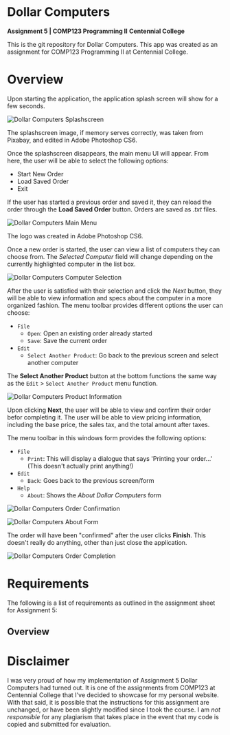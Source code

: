 # Dollar Computers

**Assignment 5 | COMP123 Programming II**
**Centennial College**

This is the git repository for Dollar Computers. This app was created as an 
assignment for COMP123 Programming II at Centennial College.

# Overview

Upon starting the application, the application splash screen will show for a few 
seconds.

![Dollar Computers Splashscreen](images/dc-splashscreen.png "Splashscreen")

The splashscreen image, if memory serves correctly, was taken from Pixabay, and
edited in Adobe Photoshop CS6.

Once the splashscreen disappears, the main menu UI will appear. From here, the 
user will be able to select the following options:

 * Start New Order
 * Load Saved Order
 * Exit 

If the user has started a previous order and saved it, they can reload the order
through the **Load Saved Order** button. Orders are saved as *.txt* files.

![Dollar Computers Main Menu](images/dc-ui-1.png "Main menu")

The logo was created in Adobe Photoshop CS6.

Once a new order is started, the user can view a list of computers they can 
choose from. The *Selected Computer* field will change depending on the currently 
highlighted computer in the list box.

![Dollar Computers Computer Selection](images/dc-ui-2.png "Computer selection")

After the user is satisfied with their selection and click the *Next* button,
they will be able to view information and specs about the computer in a more 
organized fashion. The menu toolbar provides different options the user can 
choose:

  * `File`
    * `Open`: Open an existing order already started
    * `Save`: Save the current order
  * `Edit`
    * `Select Another Product`: Go back to the previous screen and select another
     computer

The **Select Another Product** button at the bottom functions the same way as 
the `Edit` > `Select Another Product` menu function.

![Dollar Computers Product Information](images/dc-ui-3.png "Product information")

Upon clicking **Next**, the user will be able to view and confirm their order 
befor completing it. The user will be able to view pricing information, 
including the base price, the sales tax, and the total amount after taxes.

The menu toolbar in this windows form provides the following options:

  * `File`
    * `Print`: This will display a dialogue that says 'Printing your order...'
               (This doesn't actually print anything!)
  * `Edit`
    * `Back`: Goes back to the previous screen/form
  * `Help`
    * `About`: Shows the *About Dollar Computers* form

![Dollar Computers Order Confirmation](images/dc-ui-4.png "Order confirmation")

![Dollar Computers About Form](images/dc-ui-5.png "About Dollar Computers form")

The order will have been "confirmed" after the user clicks **Finish**. This 
doesn't really do anything, other than just close the application.

![Dollar Computers Order Completion](images/dc-ui-6.png "Order completion")

# Requirements

The following is a list of requirements as outlined in the assignment sheet for 
Assignment 5:

## Overview



# Disclaimer

I was very proud of how my implementation of Assignment 5 Dollar Computers had 
turned out. It is one of the assignments from COMP123 at Centennial College that 
I've decided to showcase for my personal website. With that said, it is possible 
that the instructions for this assignment are unchanged, or have been slightly 
modified since I took the course. I am _not responsible_ for any plagiarism that 
takes place in the event that my code is copied and submitted for evaluation.